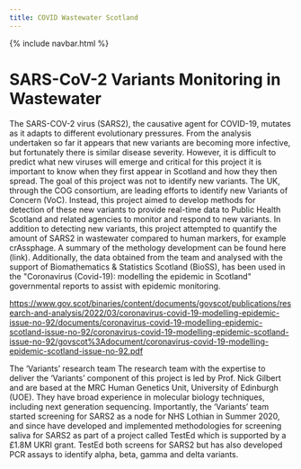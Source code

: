 ```yaml
---
title: COVID Wastewater Scotland
---
```

{% include navbar.html %} 

# SARS-CoV-2 Variants Monitoring in Wastewater

The SARS-COV-2 virus (SARS2), the causative agent for COVID-19, mutates as it adapts to different evolutionary pressures. 
From the analysis undertaken so far it appears that new variants are becoming more infective, but fortunately there is 
similar disease severity. However, it is difficult to predict what new viruses will emerge and critical for this project 
it is important to know when they first appear in Scotland and how they then spread. The goal of this project was not to 
identify new variants. The UK, through the COG consortium, are leading efforts to identify new Variants of Concern (VoC). 
Instead, this project aimed to develop methods for detection of these new variants to provide real-time data to Public Health 
Scotland and related agencies to monitor and respond to new variants. 
In addition to detecting new variants, this project attempted to quantify the amount of SARS2 in wastewater compared to human markers, for example crAssphage.
A summary of the methology development can be found here (link). Additionally, the data obtained from the team and analysed with the support of Biomathematics & Statistics Scotland (BioSS), has been used in the "Coronavirus (Covid-19): modelling the epidemic in Scotland" governmental reports to assist with epidemic monitoring. 

https://www.gov.scot/binaries/content/documents/govscot/publications/research-and-analysis/2022/03/coronavirus-covid-19-modelling-epidemic-issue-no-92/documents/coronavirus-covid-19-modelling-epidemic-scotland-issue-no-92/coronavirus-covid-19-modelling-epidemic-scotland-issue-no-92/govscot%3Adocument/coronavirus-covid-19-modelling-epidemic-scotland-issue-no-92.pdf

The ‘Variants’ research team
The research team with the expertise to deliver the ‘Variants’ component of this project is led by Prof. Nick Gilbert and are based at the MRC Human Genetics Unit, 
University of Edinburgh (UOE). They have broad experience in molecular biology techniques, including next generation 
sequencing. Importantly, the ‘Variants’ team started screening for SARS2 as a node for NHS Lothian in Summer 2020, and 
since have developed and implemented methodologies for screening saliva for SARS2 as part of a project called TestEd which 
is supported by a £1.8M UKRI grant. TestEd both screens for SARS2 but has also developed PCR assays to identify alpha, 
beta, gamma and delta variants.




